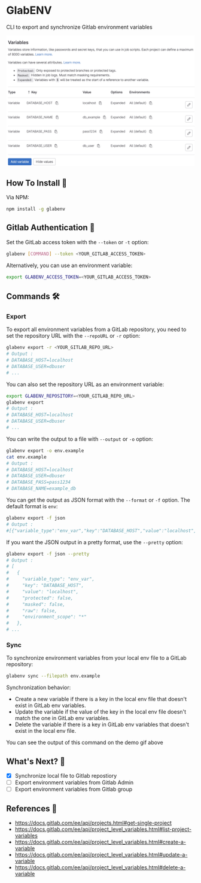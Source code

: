 # GlabENV

CLI to export and synchronize Gitlab environment variables

![Demo](img/demo.gif)

## How To Install 🚀

Via NPM:

```bash
npm install -g glabenv
```

## Gitlab Authentication 🔐

Set the GitLab access token with the `--token` or `-t` option:

```bash
glabenv [COMMAND] --token <YOUR_GITLAB_ACCESS_TOKEN>
```

Alternatively, you can use an environment variable:

```bash
export GLABENV_ACCESS_TOKEN=<YOUR_GITLAB_ACCESS_TOKEN>
```

## Commands 🛠️

### Export

To export all environment variables from a GitLab repository, you need to set the repository URL with the `--repoURL` or `-r` option:

```bash
glabenv export -r <YOUR_GITLAB_REPO_URL>
# Output :
# DATABASE_HOST=localhost
# DATABASE_USER=dbuser
# ...
```

You can also set the repository URL as an environment variable:

```bash
export GLABENV_REPOSITORY=<YOUR_GITLAB_REPO_URL>
glabenv export
# Output :
# DATABASE_HOST=localhost
# DATABASE_USER=dbuser
# ...
```

You can write the output to a file with `--output` or `-o` option:

```bash
glabenv export -o env.example
cat env.example
# Output :
# DATABASE_HOST=localhost
# DATABASE_USER=dbuser
# DATABASE_PASS=pass1234
# DATABASE_NAME=example_db
```

You can get the output as JSON format with the `--format` or `-f` option. The default format is `env`:

```bash
glabenv export -f json
# Output :
#[{"variable_type":"env_var","key":"DATABASE_HOST","value":"localhost","protected":false,"masked":false...
```

If you want the JSON output in a pretty format, use the `--pretty` option:

```bash
glabenv export -f json --pretty
# Output :
# [
#   {
#     "variable_type": "env_var",
#     "key": "DATABASE_HOST",
#     "value": "localhost",
#     "protected": false,
#     "masked": false,
#     "raw": false,
#     "environment_scope": "*"
#   },
# ...
```

### Sync

To synchronize environment variables from your local env file to a GitLab repository:

```bash
glabenv sync --filepath env.example
```

Synchronization behavior:

- Create a new variable if there is a key in the local env file that doesn't exist in GitLab env variables.
- Update the variable if the value of the key in the local env file doesn't match the one in GitLab env variables.
- Delete the variable if there is a key in GitLab env variables that doesn't exist in the local env file.

You can see the output of this command on the demo gif above

## What's Next? 🤔

- [x] Synchronize local file to Gitlab repostiory
- [ ] Export environment variables from Gitlab Admin
- [ ] Export environment variables from Gitlab group

## References 📝

- https://docs.gitlab.com/ee/api/projects.html#get-single-project
- https://docs.gitlab.com/ee/api/project_level_variables.html#list-project-variables
- https://docs.gitlab.com/ee/api/project_level_variables.html#create-a-variable
- https://docs.gitlab.com/ee/api/project_level_variables.html#update-a-variable
- https://docs.gitlab.com/ee/api/project_level_variables.html#delete-a-variable
